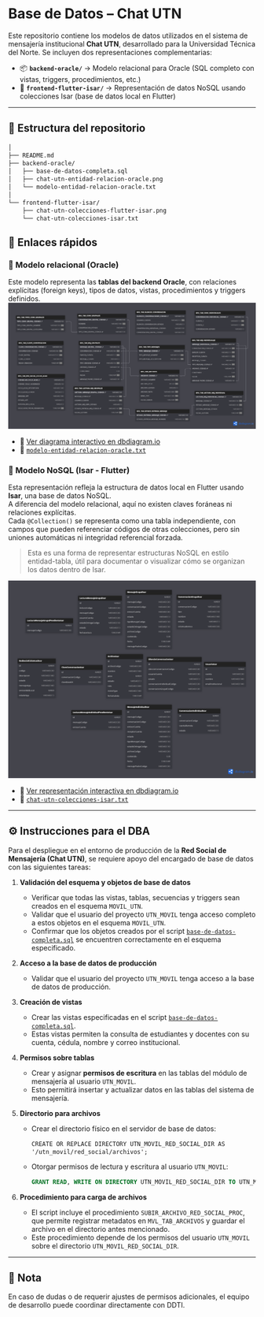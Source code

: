 # Base de Datos – Chat UTN

Este repositorio contiene los modelos de datos utilizados en el sistema de mensajería institucional **Chat UTN**, desarrollado para la Universidad Técnica del Norte. Se incluyen dos representaciones complementarias:

- 📦 **`backend-oracle/`** → Modelo relacional para Oracle (SQL completo con vistas, triggers, procedimientos, etc.)
- 📱 **`frontend-flutter-isar/`** → Representación de datos NoSQL usando colecciones Isar (base de datos local en Flutter)

---

## 📁 Estructura del repositorio
```
│
├── README.md
├── backend-oracle/
│   ├── base-de-datos-completa.sql
│   ├── chat-utn-entidad-relacion-oracle.png
│   └── modelo-entidad-relacion-oracle.txt
│
└── frontend-flutter-isar/
    ├── chat-utn-colecciones-flutter-isar.png
    └── chat-utn-colecciones-isar.txt
```


## 🔗 Enlaces rápidos

### 📌 Modelo relacional (Oracle)
Este modelo representa las **tablas del backend Oracle**, con relaciones explícitas (foreign keys), tipos de datos, vistas, procedimientos y triggers definidos.
![Modelo Entidad-Relación Oracle](./backend-oracle/chat-utn-entidad-relacion-oracle.png)

- 📝 [Ver diagrama interactivo en dbdiagram.io](https://dbdiagram.io/d/bdRedSocialMensajeria-Version-final-68a7ac221e7a6119670d8d4f)
- 📄 [`modelo-entidad-relacion-oracle.txt`](./backend-oracle/modelo-entidad-relacion-oracle.txt)


### 📌 Modelo NoSQL (Isar - Flutter)

Esta representación refleja la estructura de datos local en Flutter usando **Isar**, una base de datos NoSQL.  
A diferencia del modelo relacional, aquí no existen claves foráneas ni relaciones explícitas.  
Cada `@Collection()` se representa como una tabla independiente, con campos que pueden referenciar códigos de otras colecciones, pero sin uniones automáticas ni integridad referencial forzada.

> Esta es una forma de representar estructuras NoSQL en estilo entidad-tabla, útil para documentar o visualizar cómo se organizan los datos dentro de Isar.

![Colecciones Isar](./frontend-flutter-isar/chat-utn-colecciones-flutter-isar.png)

- 📝 [Ver representación interactiva en dbdiagram.io](https://dbdiagram.io/d/UTN-Movil-Red-Social-Flutter-Version-Final-68640f62f413ba3508c384ca)
- 📄 [`chat-utn-colecciones-isar.txt`](./frontend-flutter-isar/chat-utn-colecciones-isar.txt)


---

## ⚙️ Instrucciones para el DBA

Para el despliegue en el entorno de producción de la **Red Social de Mensajería (Chat UTN)**, se requiere apoyo del encargado de base de datos con las siguientes tareas:

1. **Validación del esquema y objetos de base de datos**  
   - Verificar que todas las vistas, tablas, secuencias y triggers sean creados en el esquema `MOVIL_UTN`.
   - Validar que el usuario del proyecto `UTN_MOVIL` tenga acceso completo a estos objetos en el esquema `MOVIL_UTN`.
   - Confirmar que los objetos creados por el script [`base-de-datos-completa.sql`](./base-de-datos-completa.sql) se encuentren correctamente en el esquema especificado.

2. **Acceso a la base de datos de producción**  
   - Validar que el usuario del proyecto `UTN_MOVIL` tenga acceso a la base de datos de producción.

3. **Creación de vistas**  
   - Crear las vistas especificadas en el script [`base-de-datos-completa.sql`](./base-de-datos-completa.sql).  
   - Estas vistas permiten la consulta de estudiantes y docentes con su cuenta, cédula, nombre y correo institucional.

4. **Permisos sobre tablas**  
   - Crear y asignar **permisos de escritura** en las tablas del módulo de mensajería al usuario `UTN_MOVIL`.  
   - Esto permitirá insertar y actualizar datos en las tablas del sistema de mensajería.

5. **Directorio para archivos**  
   - Crear el directorio físico en el servidor de base de datos:  
     ```
     CREATE OR REPLACE DIRECTORY UTN_MOVIL_RED_SOCIAL_DIR AS '/utn_movil/red_social/archivos';
     ```
   - Otorgar permisos de lectura y escritura al usuario `UTN_MOVIL`:
     ```sql
     GRANT READ, WRITE ON DIRECTORY UTN_MOVIL_RED_SOCIAL_DIR TO UTN_MOVIL;
     ```

6. **Procedimiento para carga de archivos**  
   - El script incluye el procedimiento `SUBIR_ARCHIVO_RED_SOCIAL_PROC`, que permite registrar metadatos en `MVL_TAB_ARCHIVOS` y guardar el archivo en el directorio antes mencionado.
   - Este procedimiento depende de los permisos del usuario `UTN_MOVIL` sobre el directorio `UTN_MOVIL_RED_SOCIAL_DIR`.

---

## 📌 Nota

En caso de dudas o de requerir ajustes de permisos adicionales, el equipo de desarrollo puede coordinar directamente con DDTI.

